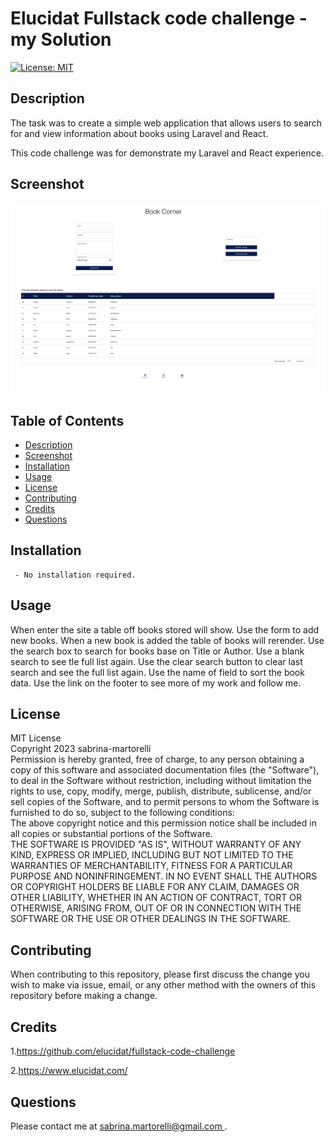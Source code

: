 # Elucidat Fullstack code challenge - my Solution

[![License: MIT](https://img.shields.io/badge/License-MIT-yellow.svg)](https://opensource.org/licenses/MIT)

## Description

The task was to create a simple web application that allows users to search for and view information about books using Laravel and React. 

This code challenge was for demonstrate my Laravel and React experience.


## Screenshot

![screenshot](./src/assets/images/screenshot.png)



## Table of Contents   
  - [Description](#description) 
  - [Screenshot](#screenshot) 
  - [Installation](#installation) 
  - [Usage](#usage)
  - [License](#license)
  - [Contributing](#contributing)
  - [Credits](#credits)
  - [Questions](#questions)

##  Installation 

     - No installation required.

##  Usage 

When enter the site a table off books stored will show.
Use the form to add new books. When a new book is added the table of books will rerender.
Use the search box to search for books base on Title or Author. Use a blank search to see tle full list again. Use the clear search button to clear last search and see the full list again. 
Use the name of field to sort the book data. 
Use the link on the footer to see more of my work and follow me. 



##  License 
MIT License   
                        Copyright 2023 sabrina-martorelli   
                        Permission is hereby granted, free of charge, to any person obtaining a copy of this software and associated documentation files (the "Software"), to deal in the Software without restriction, including without limitation the rights to use, copy, modify, merge, publish, distribute, sublicense, and/or sell copies of the Software, and to permit persons to whom the Software is furnished to do so, subject to the following conditions:  
                        The above copyright notice and this permission notice shall be included in all copies or substantial portions of the Software.   
                        THE SOFTWARE IS PROVIDED "AS IS", WITHOUT WARRANTY OF ANY KIND, EXPRESS OR IMPLIED, INCLUDING BUT NOT LIMITED TO THE WARRANTIES OF MERCHANTABILITY, FITNESS FOR A PARTICULAR PURPOSE AND NONINFRINGEMENT. IN NO EVENT SHALL THE AUTHORS OR COPYRIGHT HOLDERS BE LIABLE FOR ANY CLAIM, DAMAGES OR OTHER LIABILITY, WHETHER IN AN ACTION OF CONTRACT, TORT OR OTHERWISE, ARISING FROM, OUT OF OR IN CONNECTION WITH THE SOFTWARE OR THE USE OR OTHER DEALINGS IN THE SOFTWARE.
##  Contributing 
When contributing to this repository, please first discuss the change you wish to make via issue, email, or any other method with the owners of this repository before making a change.

##  Credits

1.https://github.com/elucidat/fullstack-code-challenge

2.https://www.elucidat.com/

##  Questions

 Please contact me at [sabrina.martorelli@gmail.com ](mailto:sabrina.martorelli@gmail.com).
